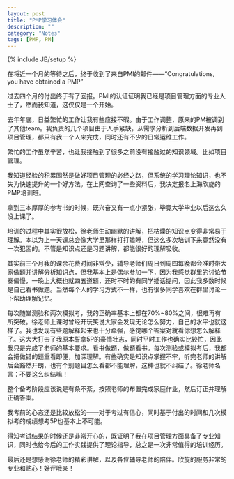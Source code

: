```yaml
---
layout: post
title: "PMP学习体会"
description: ""
category: "Notes"
tags: [PMP, PM]
---
```

{% include JB/setup %}

在将近一个月的等待之后，终于收到了来自PMI的邮件——“Congratulations, you have obtained a PMP”

过去四个月的付出终于有了回报。PMI的认证证明我已经是项目管理方面的专业人士了，然而我知道，这仅仅是一个开始。

<!-- more -->

去年年底，日益繁忙的工作让我有些应接不暇。由于工作调整，原来的PM被调到了其他team。我负责的几个项目由于人手紧缺，从需求分析到后端数据开发再到项目管理，都只有我一个人来完成，同时还有不少的日常运维工作。

繁忙的工作虽然辛苦，也让我接触到了很多之前没有接触过的知识领域。比如项目管理。

我知道经验的积累固然是做好项目管理的必经之路，但系统的学习理论知识，也不失为快速提升的一个好方法。在上网查询了一些资料后，我决定报名上海欣旋的PMP培训班。

拿到三本厚厚的参考书的时候，既兴奋又有一点小紧张，毕竟大学毕业以后这么久没上课了。

培训的过程中其实很放松，徐老师生动幽默的讲解，把枯燥的知识点变得非常易于理解。本以为上一天课总会像大学里那样打打瞌睡，但这么多次培训下来竟然没有一次犯困的。不管是知识点还是习题讲解，都能很好的理解吸收。

其实前三个月我的课余花费时间非常少，辅导老师们周日到周四每晚都会准时带大家做题并讲解分析知识点，但我基本上是偶尔参加一下，因为我感觉群里的讨论节奏偏慢，一晚上大概也就四五道题，还时不时的有同学插话提问，因此我多数时候是自己看书做题。当然每个人的学习方式不一样，也有很多同学喜欢在群里讨论一下帮助理解记忆。

每次随堂测验和两次模拟考，我的正确率基本上都在70%~80%之间，很难再有所突破。徐老师上课时曾经开玩笑说大家会发现无论怎么努力，自己的水平也就这样了。我也发现有些题解释起来也十分牵强，感觉哪个答案对就看你想怎么解释了。这大大打击了我原本誓拿5P的豪情壮志，同时平时工作也确实比较忙，因此我只是完成了老师的基本要求。看书做题，做题看书。每次测验或模拟考后，我都会把做错的题重看即便，加深理解。有些确实是知识点掌握不牢，听完老师的讲解后会豁然开朗，也有个别题目怎么看都不能理解，这种也就不纠结了。徐老师名言：不要这么纠结嘛！

整个备考阶段应该说是有条不紊，按照老师的布置完成家庭作业，然后订正并理解正确答案。

我考前的心态还是比较放松的——对于考过有信心，同时基于付出的时间和几次模拟考的成绩想考5P也基本上不可能。

得知考试结果的时候还是非常开心的，既证明了我在项目管理方面具备了专业知识，同时也给今后的工作实践提供了理论指导，总之是一次非常值得的培训经历。

最后还是想感谢徐老师的精彩讲解，以及各位辅导老师的陪伴。欣旋的服务非常的专业和贴心！好评哦亲！
